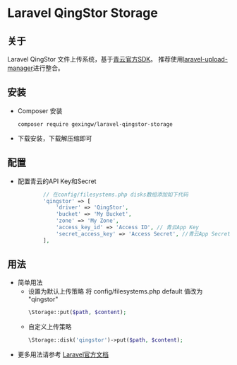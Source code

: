 # Laravel QingStor Storage

## 关于
Laravel QingStor 文件上传系统，基于<a href="https://github.com/yunify/qingstor-sdk-php">青云官方SDK</a>。
推荐使用<a href="https://github.com/zgldh/laravel-upload-manager">laravel-upload-manager</a>进行整合。

## 安装
- Composer 安装
    ```
    composer require gexingw/laravel-qingstor-storage
    ```
- 下载安装，下载解压缩即可

## 配置

- 配置青云的API Key和Secret
   
    ```php
            // 在config/filesystems.php disks数组添加如下代码
            'qingstor' => [
                'driver' => 'QingStor',
                'bucket' => 'My Bucket',
                'zone' => 'My Zone',
                'access_key_id' => 'Access ID', // 青云App Key
                'secret_access_key' => 'Access Secret', //青云App Secret
            ],
    ```

## 用法
   - 简单用法
        - 设置为默认上传策略
            将 config/filesystems.php default 值改为 "qingstor"
            ```php
            \Storage::put($path, $content);
            ```
        - 自定义上传策略
            ```php
            \Storage::disk('qingstor')->put($path, $content);
            ```
   - 更多用法请参考 <a href="https://laravel.com/docs/5.5/filesystem">Laravel官方文档</a>

